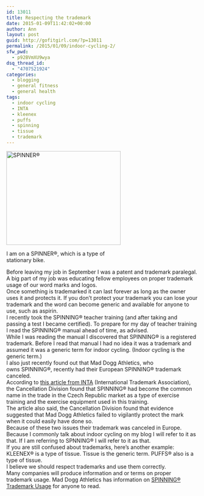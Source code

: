 ```yaml
---
id: 13011
title: Respecting the trademark
date: 2015-01-09T11:42:02+00:00
author: Ann
layout: post
guid: http://gofitgirl.com/?p=13011
permalink: /2015/01/09/indoor-cycling-2/
sfw_pwd:
  - p92BVmXU9wya
dsq_thread_id:
  - "4707521924"
categories:
  - blogging
  - general fitness
  - general health
tags:
  - indoor cycling
  - INTA
  - kleenex
  - puffs
  - spinning
  - tissue
  - trademark
---
```

<div id="attachment_13081" style="width: 310px" class="wp-caption alignleft">
  <a href="http://gofitgirl.com/2015/01/indoor-cycling-2/photo-5-5/" rel="attachment wp-att-13081"><img class="wp-image-13081 size-medium" src="http://gofitgirl.com/wp-content/uploads/2014/12/photo-51-e1419982257709-300x246.jpg" alt="SPINNER®" width="300" height="246" /></a>
  
  <p class="wp-caption-text">
    I am on a SPINNER®, which is a type of stationary bike.
  </p>
</div>

  
Before leaving my job in September I was a patent and trademark paralegal.  
A big part of my job was educating fellow employees on proper trademark usage of our word marks and logos.  
Once something is trademarked it can last forever as long as the owner uses it and protects it. If you don&#8217;t protect your trademark you can lose your trademark and the word can become generic and available for anyone to use, such as aspirin.  
I recently took the SPINNING® teacher training (and after taking and passing a test I became certified). To prepare for my day of teacher training I read the SPINNING® manual ahead of time, as advised.  
While I was reading the manual I discovered that SPINNING® is a registered trademark. Before I read that manual I had no idea it was a trademark and assumed it was a generic term for indoor cycling. (Indoor cycling is the generic term.)  
I also just recently found out that Mad Dogg Athletics, who owns SPINNING®, recently had their European SPINNING® trademark canceled.  
According to [this article from INTA](http://www.inta.org/INTABulletin/Pages/EUROPEANUNIONOHIMCancelsRegistrationforSPINNING.aspx) (International Trademark Association), the Cancellation Division found that SPINNING® had become the common name in the trade in the Czech Republic market as a type of exercise training and the exercise equipment used in this training.  
The article also said, the Cancellation Division found that evidence suggested that Mad Dogg Athletics failed to vigilantly protect the mark when it could easily have done so.  
Because of these two issues their trademark was canceled in Europe.  
Because I commonly talk about indoor cycling on my blog I will refer to it as that. If I am referring to SPNNING® I will refer to it as that.  
If you are still confused about trademarks, here&#8217;s another example: KLEENEX® is a type of tissue. Tissue is the generic term. PUFFS® also is a type of tissue.  
I believe we should respect trademarks and use them correctly.  
Many companies will produce information and or terms on proper trademark usage. Mad Dogg Athletics has information on [SPINNING® Trademark Usage](http://www.maddogg.com/images/Trademark_Usage.pdf) for anyone to read.